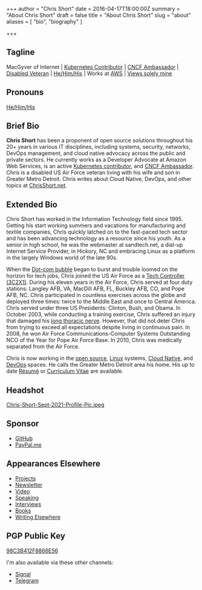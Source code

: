 +++
author = "Chris Short"
date = 2016-04-17T18:00:00Z
summary = "About Chris Short"
draft = false
title = "About Chris Short"
slug = "about"
aliases = [
    "bio",
    "biography"
]

+++

## Tagline

MacGyver of Internet | [Kubernetes Contributor](https://www.kubernetes.dev/) | [CNCF Ambassador](https://www.cncf.io/people/ambassadors/?p=chris-short) | [Disabled Veteran](/categories/long-thoracic-nerve-palsy/) | [He/Him/His](https://pronoun.is/he) | Works at [AWS](https://aws.amazon.com/) | [Views solely mine](/terms/#disclaimer)

## Pronouns

[He/Him/His](https://pronoun.is/he)

## Brief Bio

**Chris Short** has been a proponent of open source solutions throughout his 20+ years in various IT disciplines, including systems, security, networks, DevOps management, and cloud native advocacy across the public and private sectors. He currently works as a Developer Advocate at Amazon Web Services, is an active [Kubernetes contributor](https://www.kubernetes.dev/), and [CNCF Ambassador](https://www.cncf.io/people/ambassadors/?p=chris-short). Chris is a disabled US Air Force veteran living with his wife and son in Greater Metro Detroit. Chris writes about Cloud Native, DevOps, and other topics at [ChrisShort.net](https://chrisshort.net).

## Extended Bio

Chris Short has worked in the Information Technology field since 1995. Getting his start working summers and vacations for manufacturing and textile companies, Chris quickly latched on to the fast-paced tech sector and has been advancing technology as a resource since his youth. As a senior in high school, he was the webmaster at sandtech.net, a dial-up Internet Service Provider, in Hickory, NC and embracing Linux as a platform in the largely Windows world of the late 90s.

When the [Dot-com bubble](https://en.wikipedia.org/wiki/Dot-com_bubble) began to burst and trouble loomed on the horizon for tech jobs, Chris joined the US Air Force as a [Tech Controller (3C2X1)](https://chrisshort.net/3c2x1-tech-control/). During his eleven years in the Air Force, Chris served at four duty stations: Langley AFB, VA, MacDill AFB, FL, Buckley AFB, CO, and Pope AFB, NC. Chris participated in countless exercises across the globe and deployed three times: twice to the Middle East and once to Central America. Chris served under three US Presidents: Clinton, Bush, and Obama. In October 2003, while conducting a training exercise, Chris suffered an injury that damaged his [long thoracic nerve](https://chrisshort.net/long-thoracic-nerve-palsy/). However, that did not deter Chris from trying to exceed all expectations despite living in continuous pain. In 2008, he won Air Force Communications-Computer Systems Outstanding NCO of the Year for Pope Air Force Base. In 2010, Chris was medically separated from the Air Force.

Chris is now working in the [open source](https://chrisshort.net/tags/open-source/), [Linux](https://chrisshort.net/tags/linux/) systems, [Cloud Native](https://chrisshort.net/tags/cloud-native/), and [DevOps](https://devopsish.com/what-is-devops/) spaces. He calls the Greater Metro Detroit area his home. His up to date [Résumé](https://bit.ly/3GDKYte) or [Curriculum Vitae](/curriculum-vitae/) are available.

## Headshot

[Chris-Short-Sept-2021-Profile-Pic.jpeg](https://shortcdn.com/chrisshort/about/Chris-Short-Sept-2021-Profile-Pic.jpeg)

## Sponsor

* [GitHub](https://github.com/sponsors/chris-short)
* [PayPal.me](https://paypal.me/devopsish)

## Appearances Elsewhere

* [Projects](/projects/)
* [Newsletter](/newsletter/)
* [Video](/video/)
* [Speaking](/speaking/)
* [Interviews](/interviews/)
* [Books](/books/)
* [Writing Elsewhere](/writing-elsewhere/)

## PGP Public Key

[98C3B412F8866E56](https://keys.openpgp.org/search?q=98C3B412F8866E56)

I'm also available via these other channels:

* [Signal](https://support.signal.org/hc/en-us/articles/360007060592-Invite-friends-to-join-Signal)
* [Telegram](https://telegram.me/ChrisShort)

